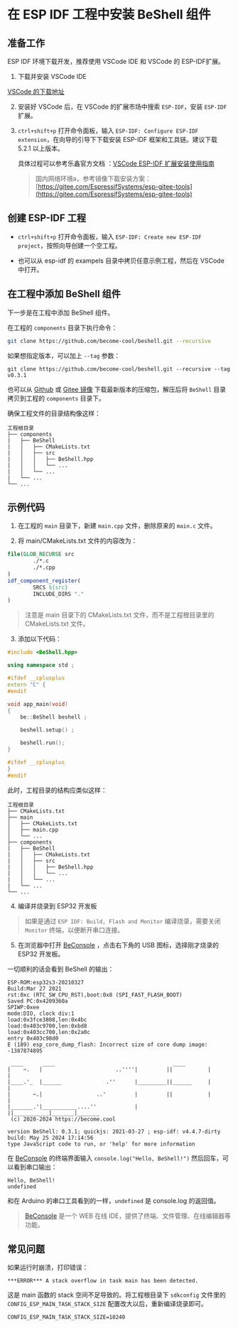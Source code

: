 # 在 ESP IDF 工程中安装 BeShell 组件

## 准备工作

ESP IDF 环境下载开发，推荐使用 VSCode IDE 和 VSCode 的 ESP-IDF扩展。

1. 下载并安装 VSCode IDE

[VSCode 的下载地址](https://code.visualstudio.com/download)

2. 安装好 VSCode 后，在 VSCode 的扩展市场中搜索 `ESP-IDF`，安装 `ESP-IDF` 扩展。

3. `ctrl+shift+p` 打开命令面板，输入 `ESP-IDF: Configure ESP-IDF extension`，在向导的引导下下载安装 ESP-IDF 框架和工具链。建议下载 5.2.1 以上版本。

    具体过程可以参考乐鑫官方文档 ：[VSCode ESP-IDF 扩展安装使用指南](https://github.com/espressif/vscode-esp-idf-extension/blob/master/docs/tutorial/install.md)

    > 国内网络环境a，参考镜像下载安装方案： [https://gitee.com/EspressifSystems/esp-gitee-tools](https://gitee.com/EspressifSystems/esp-gitee-tools)


## 创建 ESP-IDF 工程

* `ctrl+shift+p` 打开命令面板，输入 `ESP-IDF: Create new ESP-IDF project`，按照向导创建一个空工程。

* 也可以从 esp-idf 的 exampels 目录中拷贝任意示例工程，然后在 VSCode 中打开。

## 在工程中添加 BeShell 组件

下一步是在工程中添加 BeShell 组件。

在工程的 `components` 目录下执行命令：

```bash
git clone https://github.com/become-cool/beshell.git --recursive
```

如果想指定版本，可以加上 `--tag` 参数：
```
git clone https://github.com/become-cool/beshell.git --recursive --tag v0.3.1
```

也可以从 [Github](https://github.com/become-cool/beshell) 或 [Gitee 镜像](https://gitee.com/become-cool/beshell-component) 下载最新版本的压缩包，解压后将 `BeShell` 目录拷贝到工程的 `components` 目录下。

确保工程文件的目录结构像这样：

```
工程根目录
├── components
|   ├── BeShell
|   │   ├── CMakeLists.txt
|   │   ├── src
|   │   │   ├── BeShell.hpp
|   │   │   └── ...
|   │   └── ...
|   └── ...
└── ...
```



## 示例代码

1. 在工程的 `main` 目录下，新建 `main.cpp` 文件，删除原来的 `main.c` 文件。

2. 将 main/CMakeLists.txt 文件的内容改为：
```cmake
file(GLOB_RECURSE src
        ./*.c
        ./*.cpp
)
idf_component_register(
        SRCS ${src}
        INCLUDE_DIRS "."
)
```
> 注意是 main 目录下的 CMakeLists.txt 文件，而不是工程根目录里的 CMakeLists.txt 文件。

3. 添加以下代码：

```cpp
#include <BeShell.hpp>

using namespace std ;

#ifdef __cplusplus
extern "C" {
#endif

void app_main(void)
{
    be::BeShell beshell ;

    beshell.setup() ;

    beshell.run();
}

#ifdef __cplusplus
}
#endif
```


此时，工程目录的结构应类似这样：

```
工程根目录
├── CMakeLists.txt
├── main
│   ├── CMakeLists.txt
│   ├── main.cpp
│   └── ...
├── components
|   ├── BeShell
|   │   ├── CMakeLists.txt
|   │   ├── src
|   │   │   ├── BeShell.hpp
|   │   │   └── ...
|   │   └── ...
|   └── ...
└── ...
```

4. 编译并烧录到 ESP32 开发板

> 如果是通过 `ESP IDF: Build, Flash and Monitor` 编译烧录，需要关闭 `Monitor` 终端，以便断开串口连接。

5. 在浏览器中打开 [BeConsole](https://beconsole.become.cool) ，点击右下角的 USB 图标，选择刚才烧录的 ESP32 开发板。

一切顺利的话会看到 BeShell 的输出：

```
ESP-ROM:esp32s3-20210327
Build:Mar 27 2021
rst:0xc (RTC_SW_CPU_RST),boot:0x8 (SPI_FAST_FLASH_BOOT)
Saved PC:0x4209360a
SPIWP:0xee
mode:DIO, clock div:1
load:0x3fce3808,len:0x4bc
load:0x403c9700,len:0xbd8
load:0x403cc700,len:0x2a0c
entry 0x403c98d0
E (189) esp_core_dump_flash: Incorrect size of core dump image: -1387874895

 ____      ____                                     ____
|    ~.   |                       ..''''|         ||           |       |
|____.'_  |______              .''      |_________||______     |       |
|       ~.|                 ..'         |         ||           |       |
|_______.'|___________....''            |         ||___________|_______|_______
 (c) 2020-2024 https://become.cool

version BeShell: 0.3.1; quickjs: 2021-03-27 ; esp-idf: v4.4.7-dirty
build: May 25 2024 17:14:56
type JavaScript code to run, or 'help' for more information
```

在 [BeConsole](https://beconsole.become.cool) 的终端界面输入 `console.log("Hello, BeShell!")` 然后回车，可以看到串口输出：

```
Hello, BeShell!
undefined
```

和在 Arduino 的串口工具看到的一样，`undefined` 是 console.log 的返回值。


> [BeConsole](https://beconsole.become.cool) 是一个 WEB 在线 IDE，提供了终端、文件管理、在线编辑器等功能。


## 常见问题

如果运行时崩溃，打印错误：

```
***ERROR*** A stack overflow in task main has been detected.
```

这是 main 函数的 stack 空间不足导致的。将工程根目录下 `sdkconfig` 文件里的 `CONFIG_ESP_MAIN_TASK_STACK_SIZE` 配置改大以后，重新编译烧录即可。

```
CONFIG_ESP_MAIN_TASK_STACK_SIZE=10240
```

